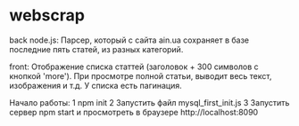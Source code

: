 # webscrap
back node.js:
Парсер, который с сайта ain.ua сохраняет в базе последние пять статей, из разных категорий.

front:
Отображение списка статтей (заголовок + 300 символов с кнопкой 'more'). При просмотре полной статьи, выводит весь текст, изображения и т.д. У списка есть пагинация.

Начало работы:
1 npm init
2 Запустить файл mysql_first_init.js
3 Запустить сервер npm start и просмотреть в браузере http://localhost:8090
